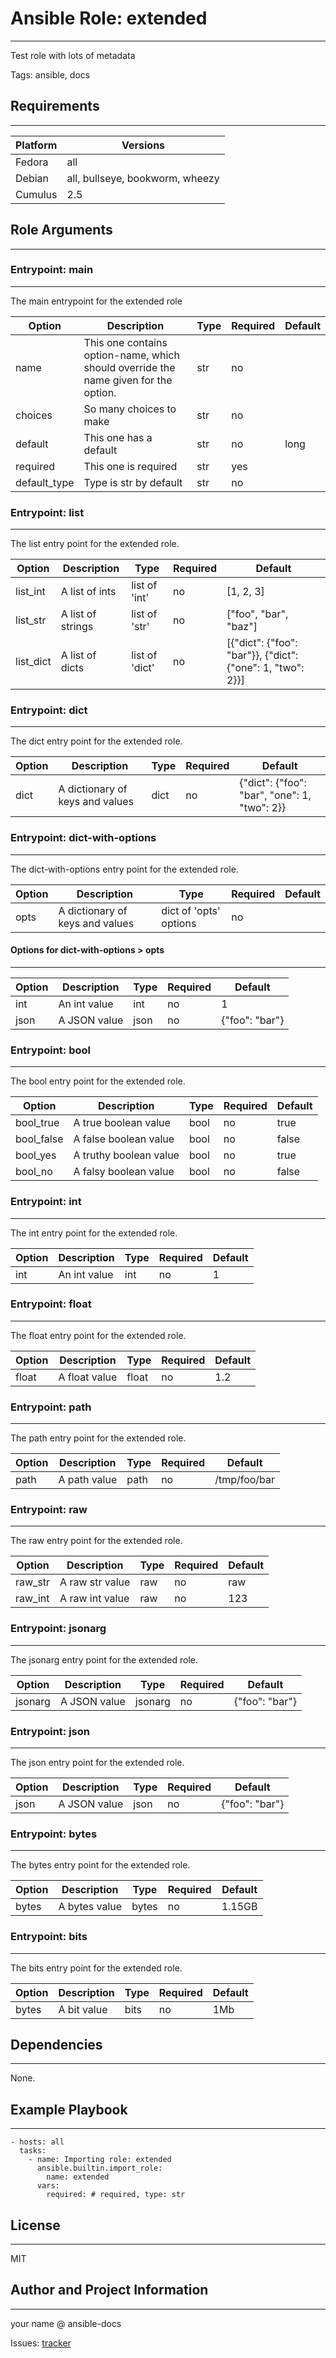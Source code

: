 <!-- BEGIN_ANSIBLE_DOCS -->
# Ansible Role: extended
---
Test role with lots of metadata

Tags: ansible, docs

## Requirements
---
| Platform | Versions |
| -------- | -------- |
| Fedora | all |
| Debian | all, bullseye, bookworm, wheezy |
| Cumulus | 2.5 |

## Role Arguments
---
### Entrypoint: main
---
The main entrypoint for the extended role

|Option|Description|Type|Required|Default|
|---|---|---|---|---|
| name | This one contains option-name, which should override the name given for the option. | str | no |  |
| choices | So many choices to make | str | no |  |
| default | This one has a default | str | no | long |
| required | This one is required | str | yes |  |
| default_type | Type is str by default | str | no |  |

### Entrypoint: list
---
The list entry point for the extended role.

|Option|Description|Type|Required|Default|
|---|---|---|---|---|
| list_int | A list of ints | list of 'int' | no | [1, 2, 3] |
| list_str | A list of strings | list of 'str' | no | ["foo", "bar", "baz"] |
| list_dict | A list of dicts | list of 'dict' | no | [{"dict": {"foo": "bar"}}, {"dict": {"one": 1, "two": 2}}] |

### Entrypoint: dict
---
The dict entry point for the extended role.

|Option|Description|Type|Required|Default|
|---|---|---|---|---|
| dict | A dictionary of keys and values | dict | no | {"dict": {"foo": "bar", "one": 1, "two": 2}} |

### Entrypoint: dict-with-options
---
The dict-with-options entry point for the extended role.

|Option|Description|Type|Required|Default|
|---|---|---|---|---|
| opts | A dictionary of keys and values | dict of 'opts' options | no |  |

#### Options for dict-with-options > opts
---
|Option|Description|Type|Required|Default|
|---|---|---|---|---|
| int | An int value | int | no | 1 |
| json | A JSON value | json | no | {"foo": "bar"} |

### Entrypoint: bool
---
The bool entry point for the extended role.

|Option|Description|Type|Required|Default|
|---|---|---|---|---|
| bool_true | A true boolean value | bool | no | true |
| bool_false | A false boolean value | bool | no | false |
| bool_yes | A truthy boolean value | bool | no | true |
| bool_no | A falsy boolean value | bool | no | false |

### Entrypoint: int
---
The int entry point for the extended role.

|Option|Description|Type|Required|Default|
|---|---|---|---|---|
| int | An int value | int | no | 1 |

### Entrypoint: float
---
The float entry point for the extended role.

|Option|Description|Type|Required|Default|
|---|---|---|---|---|
| float | A float value | float | no | 1.2 |

### Entrypoint: path
---
The path entry point for the extended role.

|Option|Description|Type|Required|Default|
|---|---|---|---|---|
| path | A path value | path | no | /tmp/foo/bar |

### Entrypoint: raw
---
The raw entry point for the extended role.

|Option|Description|Type|Required|Default|
|---|---|---|---|---|
| raw_str | A raw str value | raw | no | raw |
| raw_int | A raw int value | raw | no | 123 |

### Entrypoint: jsonarg
---
The jsonarg entry point for the extended role.

|Option|Description|Type|Required|Default|
|---|---|---|---|---|
| jsonarg | A JSON value | jsonarg | no | {"foo": "bar"} |

### Entrypoint: json
---
The json entry point for the extended role.

|Option|Description|Type|Required|Default|
|---|---|---|---|---|
| json | A JSON value | json | no | {"foo": "bar"} |

### Entrypoint: bytes
---
The bytes entry point for the extended role.

|Option|Description|Type|Required|Default|
|---|---|---|---|---|
| bytes | A bytes value | bytes | no | 1.15GB |

### Entrypoint: bits
---
The bits entry point for the extended role.

|Option|Description|Type|Required|Default|
|---|---|---|---|---|
| bytes | A bit value | bits | no | 1Mb |


## Dependencies
---
None.

## Example Playbook
---
```
- hosts: all
  tasks:
    - name: Importing role: extended
      ansible.builtin.import_role:
        name: extended
      vars:
        required: # required, type: str
```

## License
---
MIT

## Author and Project Information
---
your name @ ansible-docs

Issues: [tracker](https://gitlab.com/kankare/ansible-docs/-/issues)
<!-- END_ANSIBLE_DOCS -->
